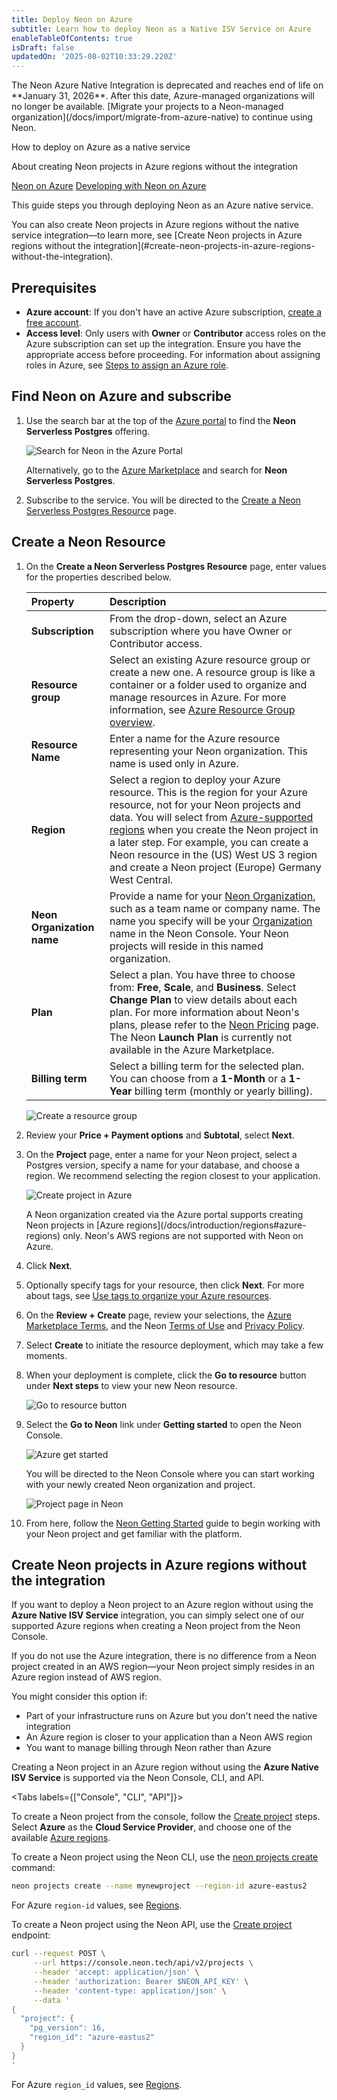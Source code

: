 ```yaml
---
title: Deploy Neon on Azure
subtitle: Learn how to deploy Neon as a Native ISV Service on Azure
enableTableOfContents: true
isDraft: false
updatedOn: '2025-08-02T10:33:29.220Z'
---
```


<Admonition type="important" title="deprecated">
The Neon Azure Native Integration is deprecated and reaches end of life on **January 31, 2026**. After this date, Azure-managed organizations will no longer be available. [Migrate your projects to a Neon-managed organization](/docs/import/migrate-from-azure-native) to continue using Neon.
</Admonition>

<InfoBlock>

<DocsList title="What you will learn:">
<p>How to deploy on Azure as a native service</p>
<p>About creating Neon projects in Azure regions without the integration</p>
</DocsList>

<DocsList title="Related resources" theme="docs">
  <a href="/docs/manage/azure">Neon on Azure</a>
  <a href="/docs/azure/azure-develop">Developing with Neon on Azure</a>
</DocsList>

</InfoBlock>

This guide steps you through deploying Neon as an Azure native service.

<Admonition type="note">
You can also create Neon projects in Azure regions without the native service integration—to learn more, see [Create Neon projects in Azure regions without the integration](#create-neon-projects-in-azure-regions-without-the-integration).
</Admonition>

## Prerequisites

- **Azure account**: If you don't have an active Azure subscription, [create a free account](https://azure.microsoft.com/free).
- **Access level**: Only users with **Owner** or **Contributor** access roles on the Azure subscription can set up the integration. Ensure you have the appropriate access before proceeding. For information about assigning roles in Azure, see [Steps to assign an Azure role](https://learn.microsoft.com/en-us/azure/role-based-access-control/role-assignments-steps).

## Find Neon on Azure and subscribe

1. Use the search bar at the top of the [Azure portal](https://portal.azure.com/) to find the **Neon Serverless Postgres** offering.

   ![Search for Neon in the Azure Portal](/docs/introduction/azure_search_neon.png)

   Alternatively, go to the [Azure Marketplace](https://portal.azure.com/#view/Microsoft_Azure_Marketplace/MarketplaceOffersBlade/selectedMenuItemId/home) and search for **Neon Serverless Postgres**.

2. Subscribe to the service. You will be directed to the [Create a Neon Serverless Postgres Resource](#create-a-neon-resource) page.

## Create a Neon Resource

1. On the **Create a Neon Serverless Postgres Resource** page, enter values for the properties described below.

   | Property                   | Description                                                                                                                                                                                                                                                                                                                                                                                                  |
   | :------------------------- | :----------------------------------------------------------------------------------------------------------------------------------------------------------------------------------------------------------------------------------------------------------------------------------------------------------------------------------------------------------------------------------------------------------- |
   | **Subscription**           | From the drop-down, select an Azure subscription where you have Owner or Contributor access.                                                                                                                                                                                                                                                                                                                 |
   | **Resource group**         | Select an existing Azure resource group or create a new one. A resource group is like a container or a folder used to organize and manage resources in Azure. For more information, see [Azure Resource Group overview](https://learn.microsoft.com/en-us/azure/azure-resource-manager/management/overview).                                                                                                 |
   | **Resource Name**          | Enter a name for the Azure resource representing your Neon organization. This name is used only in Azure.                                                                                                                                                                                                                                                                                                    |
   | **Region**                 | Select a region to deploy your Azure resource. This is the region for your Azure resource, not for your Neon projects and data. You will select from [Azure-supported regions](/docs/introduction/regions#azure-regions) when you create the Neon project in a later step. For example, you can create a Neon resource in the (US) West US 3 region and create a Neon project (Europe) Germany West Central. |
   | **Neon Organization name** | Provide a name for your [Neon Organization](/docs/reference/glossary#organization), such as a team name or company name. The name you specify will be your [Organization](/docs/reference/glossary#organization) name in the Neon Console. Your Neon projects will reside in this named organization.                                                                                                        |
   | **Plan**                   | Select a plan. You have three to choose from: **Free**, **Scale**, and **Business**. Select **Change Plan** to view details about each plan. For more information about Neon's plans, please refer to the [Neon Pricing](/pricing) page. The Neon **Launch Plan** is currently not available in the Azure Marketplace.                                                                                       |
   | **Billing term**           | Select a billing term for the selected plan. You can choose from a **1-Month** or a **1-Year** billing term (monthly or yearly billing).                                                                                                                                                                                                                                                                     |

   ![Create a resource group](/docs/introduction/azure_create_resource_group.png)

1. Review your **Price + Payment options** and **Subtotal**, select **Next**.
1. On the **Project** page, enter a name for your Neon project, select a Postgres version, specify a name for your database, and choose a region. We recommend selecting the region closest to your application.

   ![Create project in Azure](/docs/introduction/azure_create_project.png)

      <Admonition type="note">
        A Neon organization created via the Azure portal supports creating Neon projects in [Azure regions](/docs/introduction/regions#azure-regions) only. Neon's AWS regions are not supported with Neon on Azure.
      </Admonition>

1. Click **Next**.
1. Optionally specify tags for your resource, then click **Next**. For more about tags, see [Use tags to organize your Azure resources](https://learn.microsoft.com/en-us/azure/azure-resource-manager/management/tag-resources).
1. On the **Review + Create** page, review your selections, the [Azure Marketplace Terms](https://learn.microsoft.com/en-us/legal/marketplace/marketplace-terms), and the Neon [Terms of Use](/terms-of-service) and [Privacy Policy](/privacy-policy).
1. Select **Create** to initiate the resource deployment, which may take a few moments.
1. When your deployment is complete, click the **Go to resource** button under **Next steps** to view your new Neon resource.

   ![Go to resource button](/docs/introduction/azure_go_to_resource.png)

1. Select the **Go to Neon** link under **Getting started** to open the Neon Console.

   ![Azure get started](/docs/introduction/azure_get_started.png)

   You will be directed to the Neon Console where you can start working with your newly created Neon organization and project.

   ![Project page in Neon](/docs/introduction/azure_neon_project_page.png)

1. From here, follow the [Neon Getting Started](/docs/get-started/signing-up) guide to begin working with your Neon project and get familiar with the platform.

## Create Neon projects in Azure regions without the integration

If you want to deploy a Neon project to an Azure region without using the **Azure Native ISV Service** integration, you can simply select one of our supported Azure regions when creating a Neon project from the Neon Console.

If you do not use the Azure integration, there is no difference from a Neon project created in an AWS region—your Neon project simply resides in an Azure region instead of AWS region.

You might consider this option if:

- Part of your infrastructure runs on Azure but you don't need the native integration
- An Azure region is closer to your application than a Neon AWS region
- You want to manage billing through Neon rather than Azure

Creating a Neon project in an Azure region without using the **Azure Native ISV Service** is supported via the Neon Console, CLI, and API.

<Tabs labels={["Console", "CLI", "API"]}>

<TabItem>

To create a Neon project from the console, follow the [Create project](/docs/manage/projects#create-a-project) steps. Select **Azure** as the **Cloud Service Provider**, and choose one of the available [Azure regions](/docs/introduction/regions).

</TabItem>

<TabItem>

To create a Neon project using the Neon CLI, use the [neon projects create](/docs/reference/cli-projects#create) command:

```bash
neon projects create --name mynewproject --region-id azure-eastus2
```

For Azure `region-id` values, see [Regions](/docs/introduction/regions).
</TabItem>

<TabItem>

To create a Neon project using the Neon API, use the [Create project](https://api-docs.neon.tech/reference/createproject) endpoint:

```bash
curl --request POST \
     --url https://console.neon.tech/api/v2/projects \
     --header 'accept: application/json' \
     --header 'authorization: Bearer $NEON_API_KEY' \
     --header 'content-type: application/json' \
     --data '
{
  "project": {
    "pg_version": 16,
    "region_id": "azure-eastus2"
  }
}
'
```

For Azure `region_id` values, see [Regions](/docs/introduction/regions).

</TabItem>

</Tabs>
